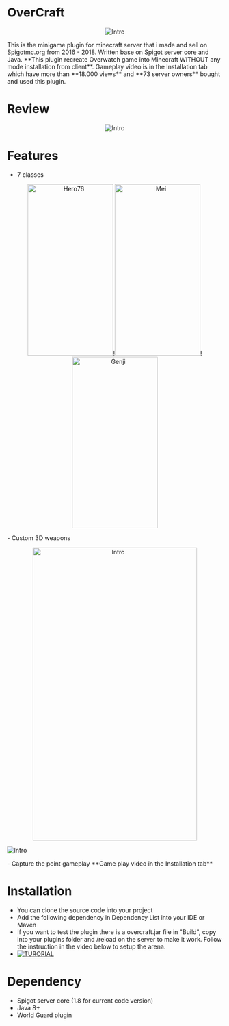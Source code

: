 # OverCraft
<p align="center">
<img src="https://proxy.spigotmc.org/dd273cd83de701fa75dde3103dbc52b13324ea23?url=https%3A%2F%2Fi.gyazo.com%2Fa79c6a5ed3ff4163c9b03ecb07b83cbd.png" alt="Intro">
</p>
This is the minigame plugin for minecraft server that i made and sell on Spigotmc.org from 2016 - 2018. Written base on Spigot server core and Java. **This plugin recreate Overwatch game into Minecraft WITHOUT any mode installation from client**. Gameplay video is in the Installation tab which have more than **18.000 views** and **73 server owners** bought and used this plugin. 

# Review
<p align="center">
<img src="https://i.ibb.co/5k68J46/Screen-Shot-2020-09-09-at-2-18-15-PM.png" alt="Intro">
</p>

# Features
- 7 classes
<p align="center">
<img src="https://proxy.spigotmc.org/84a1395a993a07c1ff692da0f058cbfe6a1011b8?url=http%3A%2F%2Fi.imgur.com%2FkenMVpj.png" alt="Hero76" width="200" height="400">!<img src="https://proxy.spigotmc.org/e4dff848a9a34be5856c9965881c7480ad2b21ef?url=http%3A%2F%2Fi.imgur.com%2FIb4dbHh.png" alt="Mei" width="200" height="400">!<img src="https://proxy.spigotmc.org/1c045f970c8ce422119df7759a353da3ac33573e?url=http%3A%2F%2Fi.imgur.com%2FwhXfXZt.png" alt="Genji" width="200" height="400">
</p>
- Custom 3D weapons
<p align="center">
<img src="https://proxy.spigotmc.org/c43c0de5c1640c679df9d5f6705a3eeebd3a5f04?url=https%3A%2F%2Fi.gyazo.com%2F8f949e0504e1079e0beb0f45092c6ba2.png" alt="Intro" width="384" height="684">
</p>
<img src="https://proxy.spigotmc.org/129ccdc1907f3554afb9359e42db3b6731c819b4?url=http%3A%2F%2Fi.imgur.com%2F1mY5aIF.png" alt="Intro">
</p>
- Capture the point gameplay **Game play video in the Installation tab**

# Installation
- You can clone the source code into your project
- Add the following dependency in Dependency List into your IDE or Maven
- If you want to test the plugin there is a overcraft.jar file in "Build", copy into your plugins folder and /reload on the server to make it work. Follow the instruction in the video below to setup the arena.
- [![TURORIAL](http://img.youtube.com/vi/Pk5nKFZlTtc/0.jpg)](http://www.youtube.com/watch?v=Pk5nKFZlTtc "Overcraft Installation Tutorial")

# Dependency
- Spigot server core (1.8 for current code version)
- Java 8+
- World Guard plugin
